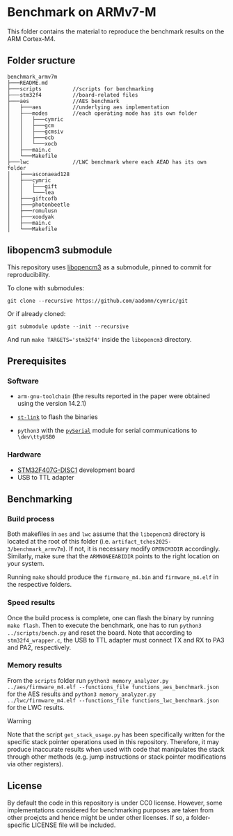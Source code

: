 # Benchmark on ARMv7-M
This folder contains the material to reproduce the benchmark results on the ARM Cortex-M4.

## Folder sructure
```
benchmark_armv7m
├───README.md
├───scripts          //scripts for benchmarking
├───stm32f4          //board-related files
├───aes              //AES benchmark
│   ├───aes          //underlying aes implementation
│   ├───modes        //each operating mode has its own folder
│   │   ├───cymric
│   │   ├───gcm
│   │   ├───gcmsiv
│   │   ├───ocb
│   │   └───xocb
│   ├───main.c
│   └───Makefile
├───lwc              //LWC benchmark where each AEAD has its own folder
│   ├───asconaead128
│   ├───cymric
│   │   ├───gift
│   │   └───lea
│   ├───giftcofb
│   ├───photonbeetle
│   ├───romulusn
│   ├───xoodyak
│   ├───main.c
│   └───Makefile
```

## libopencm3 submodule
This repository uses [libopencm3](https://github.com/libopencm3/libopencm3) as a submodule, pinned to commit for reproducibility.

To clone with submodules:
```
git clone --recursive https://github.com/aadomn/cymric/git
```

Or if already cloned:
```
git submodule update --init --recursive
```

And run `make TARGETS='stm32f4'` inside the `libopencm3` directory.

## Prerequisites
### Software
- `arm-gnu-toolchain` (the results reported in the paper were obtained using the version 14.2.1)

- [`st-link`](https://github.com/stlink-org/stlink) to flash the binaries

- `python3` with the [`pySerial`](https://pypi.org/project/pyserial/) module for serial communications to `\dev\ttyUSB0`
### Hardware
- [STM32F407G-DISC1](https://www.st.com/en/evaluation-tools/stm32f4discovery.html) development board
- USB to TTL adapter

## Benchmarking
### Build process
Both makefiles in `aes` and `lwc` assume that the `libopencm3` directory is located at the root of this folder (i.e. `artifact_tches2025-3/benchmark_armv7m`).
If not, it is necessary modify `OPENCM3DIR` accordingly.
Similarly, make sure that the `ARMNONEEABIDIR` points to the right location on your system.

Running `make` should produce the `firmware_m4.bin` and `firmware_m4.elf` in the respective folders.

### Speed results
Once the build process is complete, one can flash the binary by running `make flash`.
Then to execute the benchmark, one has to run `python3 ../scripts/bench.py` and reset the board.
Note that according to `stm32f4_wrapper.c`, the USB to TTL adapter must connect TX and RX to PA3 and PA2, respectively.

### Memory results
From the `scripts` folder run
`python3 memory_analyzer.py ../aes/firmware_m4.elf --functions_file functions_aes_benchmark.json`
for the AES results and
`python3 memory_analyzer.py ../lwc/firmware_m4.elf --functions_file functions_lwc_benchmark.json`
for the LWC results.
> [!WARNING]  
> Note that the script `get_stack_usage.py` has been specifically written for the specific stack pointer operations used in this repository. Therefore, it may produce inaccurate results when used with code that manipulates the stack through other methods (e.g. jump instructions or stack pointer modifications via other registers).

## License
By default the code in this repository is under CC0 license. However, some implementations considered for benchmarking purposes are taken from other proejcts and hence might be under other licenses. If so, a folder-specific LICENSE file will be included.
